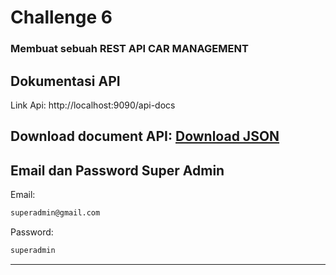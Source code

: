 # **Challenge 6**
### Membuat sebuah REST API CAR MANAGEMENT

## Dokumentasi API
Link Api: http://localhost:9090/api-docs

Download document API:
[Download JSON](swagger.json)
---

## Email dan Password Super Admin
Email:
```sh
superadmin@gmail.com
```
Password:
```sh
superadmin
```
---
